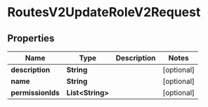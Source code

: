 

# RoutesV2UpdateRoleV2Request


## Properties

| Name | Type | Description | Notes |
|------------ | ------------- | ------------- | -------------|
|**description** | **String** |  |  [optional] |
|**name** | **String** |  |  [optional] |
|**permissionIds** | **List&lt;String&gt;** |  |  [optional] |



